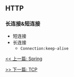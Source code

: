 ## HTTP

### 长连接&短连接

* 短连接
* 长连接
    * `Connection:keep-alive`


[<< 上一篇: Spring](7-开源框架/Spring.md)

[>> 下一篇: TCP](8-网络通信/TCP.md)
